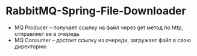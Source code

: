 # RabbitMQ-Spring-File-Downloader

- MQ Producer – получает ссылку на файл через get метод по http, отправляет ее в очередь
- MQ Consumer – достает ссылку из очереди, загружает файл в свою директорию